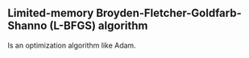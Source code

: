 ## Limited-memory Broyden-Fletcher-Goldfarb-Shanno (L-BFGS) algorithm
Is an optimization algorithm like Adam.

